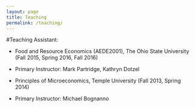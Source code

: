 ```yaml
---
layout: page
title: Teaching
permalink: /teaching/
---
```

#Teaching Assistant:
* Food and Resource Economics (AEDE2001), The Ohio State University (Fall 2015, Spring 2016, Fall 2016)
- Primary Instructor: Mark Partridge, Kathryn Dotzel
* Principles of Microeconomics, Temple University (Fall 2013, Spring 2014)
- Primary Instructor: Michael Bognanno